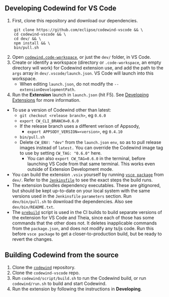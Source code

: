 ## Developing Codewind for VS Code
1. First, clone this repository and download our dependencies.
```
    git clone https://github.com/eclipse/codewind-vscode && \
    cd codewind-vscode && \
    cd dev/ && \
    npm install && \
    bin/pull.sh
```
2. Open [`codewind.code-workspace`](https://github.com/eclipse/codewind-vscode/blob/master/codewind.code-workspace), or just the `dev/` folder, in VS Code.
3. Create or identify a workspace (directory or `.code-workspace`, an empty directory will work) for Codewind extension use, and add the path to the `args` array in `dev/.vscode/launch.json`. VS Code will launch into this workspace.
    - When editing `launch.json`, do not modify the `--extensionDevelopmentPath`.
4. Run the **Extension** launch in `launch.json` (hit F5). See [Developing Extensions](https://code.visualstudio.com/docs/extensions/developing-extensions) for more information.
- To use a version of Codewind other than latest:
    - `git checkout <release branch>`, eg `0.6.0`
    - `export CW_CLI_BRANCH=0.6.0`
    - If the release branch uses a different verison of Appsody,
        - `export APPSODY_VERSION=<version>`, eg `0.4.10`
    - `bin/pull.sh`
    - Delete `CW_ENV: "dev"` from the `launch.json` `env`, so as to pull release images instead of `latest.` You can override the Codewind image tag to use by setting `CW_TAG: "0.6.0"` here.
        - You can also `export CW_TAG=0.6.0` in the terminal, before launching VS Code from that same terminal. This works even outside of Extension Development mode.
- You can build the extension `.vsix` yourself by running [`vsce package`](https://code.visualstudio.com/api/working-with-extensions/publishing-extension#packaging-extensions) from `dev/`. Refer to the [`Jenkinsfile`](https://github.com/eclipse/codewind-vscode/blob/master/Jenkinsfile) to see the exact steps the build runs.
- The extension bundles dependency executables. These are gitignored, but should be kept up-to-date on your local system with the same versions used in the `Jenkinsfile` `parameters` section. Run `dev/bin/pull.sh` to download the dependencies. Also see `dev/bin/README.txt`.
- The [`prebuild`](https://github.com/eclipse/codewind-vscode/blob/master/dev/prebuild.js) script is used in the CI builds to build separate versions of the extension for VS Code and Theia, since each of those has some commands that the other does not. It deletes inapplicable commands from the `package.json`, and does not modify any ts/js code. Run this before `vsce package` to get a closer-to-production build, but be ready to revert the changes.

## Building Codewind from the source
1. Clone the [`codewind`](https://github.com/eclipse/codewind) repository.
2. Clone the `codewind-vscode` repo.
3. Run `codewind/script/build.sh` to run the Codewind build, or run `codewind/run.sh` to build and start Codewind.
4. Run the extension by following the instructions in **Developing**.
